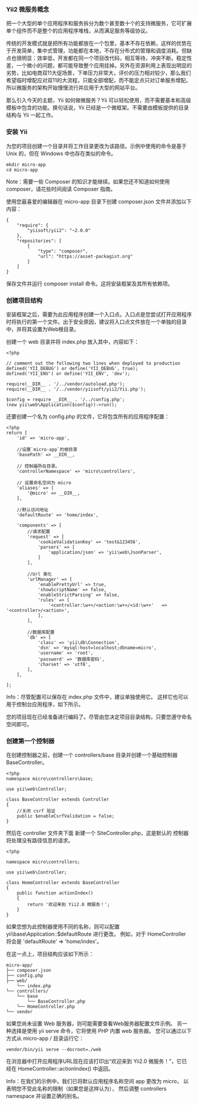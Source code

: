
### Yii2 微服务概念
把一个大型的单个应用程序和服务拆分为数个甚至数十个的支持微服务，它可扩展单个组件而不是整个的应用程序堆栈，从而满足服务等级协议。

传统的开发模式就是把所有功能都放在一个包里，基本不存在依赖，这样的优势在于开发简单，集中式管理，功能都在本地，不存在分布式的管理和调度消耗。但缺点也很明显：效率低，开发都在同一个项目改代码，相互等待，冲突不断。稳定性差，一个微小的问题，都可能导致整个应用挂掉。另外在资源利用上表现出明显的劣势，比如电商双11大促场景，下单压力非常大，评价的压力相对较少，那么我们希望临时增配应对双11的大流程，只能全部增配，而不能定点只对订单服务增配。所以微服务的架构开始慢慢流行并应用于大型的网站平台。

那么引入今天的主题，Yii 如何做微服务？Yii 可以轻松使用，而不需要基本和高级模板中包含的功能。换句话说，Yii 已经是一个微框架。不需要由模板提供的目录结构与 Yii 一起工作。

### 安装 Yii
为您的项目创建一个目录并将工作目录更改为该路径。示例中使用的命令是基于 Unix 的，但在 Windows 中也存在类似的命令。
```
mkdir micro-app
cd micro-app
```
Note：需要一些 Composer 的知识才能继续。如果您还不知道如何使用 composer，请花些时间阅读 Composer 指南。

使用您最喜爱的编辑器在 micro-app 目录下创建 composer.json 文件并添加以下内容：
```
{
    "require": {
        "yiisoft/yii2": "~2.0.0"
    },
    "repositories": [
        {
            "type": "composer",
            "url": "https://asset-packagist.org"
        }
    ]
}
```
保存文件并运行 composer install 命令。这将安装框架及其所有依赖项。

### 创建项目结构
安装框架之后，需要为此应用程序创建一个入口点。入口点是您尝试打开应用程序时将执行的第一个文件。出于安全原因，建议将入口点文件放在一个单独的目录中，并将其设置为Web根目录。

创建一个 web 目录并将 index.php 放入其中，内容如下：
```
<?php

// comment out the following two lines when deployed to production
defined('YII_DEBUG') or define('YII_DEBUG', true);
defined('YII_ENV') or define('YII_ENV', 'dev');

require(__DIR__ . '/../vendor/autoload.php');
require(__DIR__ . '/../vendor/yiisoft/yii2/Yii.php');

$config = require __DIR__ . '/../config.php';
(new yii\web\Application($config))->run();
```
还要创建一个名为 config.php 的文件，它将包含所有的应用程序配置：
```
<?php
return [
    'id' => 'micro-app',

    //设置`micro-app`的根目录
    'basePath' => __DIR__,

    // 控制器所在目录。
    'controllerNamespace' => 'micro\controllers',

    // 设置命名空间为 micro
    'aliases' => [
        '@micro' => __DIR__,
    ],

    //默认访问地址
    'defaultRoute' => 'home/index',

    'components' => [
        //请求配置
        'request' => [
            'cookieValidationKey' => 'test&123456',
            'parsers' => [
                'application/json' => 'yii\web\JsonParser',
            ]
        ],

        //Url 美化
        'urlManager' => [
            'enablePrettyUrl' => true,
            'showScriptName' => false,
            'enableStrictParsing' => false,
            'rules' => [
                '<controller:\w+>/<action:\w+>/<id:\w+>'   => '<controller>/<action>',
            ],
        ],

        //数据库配置
        'db' => [
            'class' => 'yii\db\Connection',
            'dsn' => 'mysql:host=localhost;dbname=micro',
            'username' => 'root',
            'password' => '数据库密码',
            'charset' => 'utf8',
        ],
    ],

];
```
Info：尽管配置可以保存在 index.php 文件中，建议单独使用它。 这样它也可以用于控制台应用程序，如下所示。

您的项目现在已经准备进行编码了。尽管由您决定项目目录结构，只要您遵守命名空间即可。

### 创建第一个控制器
在创建控制器之前，创建一个 controllers/base 目录并创建一个基础控制器 BaseController。
```
<?php
namespace micro\controllers\base;

use yii\web\Controller;

class BaseController extends Controller
{
    //关闭 csrf 验证
    public $enableCsrfValidation = false;
}
```
然后在 controller 文件夹下面 新建一个 SiteController.php，这是默认的 控制器将处理没有路径信息的请求。
```
<?php

namespace micro\controllers;

use yii\web\Controller;

class HomeController extends BaseController
{
    public function actionIndex()
    {
        return '欢迎来到 Yii2.0 微服务！';
    }
}
```
如果您想为此控制器使用不同的名称，则可以配置 yii\base\Application::$defaultRoute 进行更改。 例如，对于 HomeController 将会是 'defaultRoute' => 'home/index'。

在这一点上，项目结构应该如下所示：
```
micro-app/
├── composer.json
├── config.php
├── web/
    └── index.php
└── controllers/
    └── base
        └── BaseController.php
    └── HomeController.php
└── vendor
```
如果您尚未设置 Web 服务器，则可能需要查看Web服务器配置文件示例。 另一种选择是使用 yii serve 命令，它将使用 PHP 内置 web 服务器。 您可以通过以下方式从 micro-app / 目录运行它：
```
vendor/bin/yii serve --docroot=./web
```
在浏览器中打开应用程序URL现在应该打印出“欢迎来到 Yii2.0 微服务！”，它已经在 HomeController::actionIndex() 中返回。

Info：在我们的示例中，我们已将默认应用程序名称空间 app 更改为 micro， 以表明您不受此名称的限制（如果您是这样认为）， 然后调整 controllers namespace 并设置正确的别名。